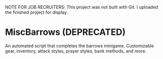 NOTE FOR JOB RECRUITERS: This project was not built with Git. I uploaded the finished project for display. 

MiscBarrows (DEPRECATED)
===========

An automated script that completes the barrows minigame. Customizable gear, inventory, attack styles, prayer styles, bank methods, and more.
